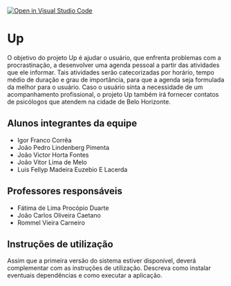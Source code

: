 [![Open in Visual Studio Code](https://classroom.github.com/assets/open-in-vscode-f059dc9a6f8d3a56e377f745f24479a46679e63a5d9fe6f495e02850cd0d8118.svg)](https://classroom.github.com/online_ide?assignment_repo_id=462418&assignment_repo_type=GroupAssignmentRepo)
# Up

O objetivo do projeto Up é ajudar o usuário, que enfrenta problemas com a procrastinação, a desenvolver uma agenda pessoal a partir das atividades que ele informar. Tais atividades serão catecorizadas por horário, tempo médio de duração e grau de importância, para que a agenda seja formulada da melhor para o usuário. Caso o usuário sinta a necessidade de um acompanhamento profissional, o projeto Up também irá fornecer contatos de psicólogos que atendem na cidade de Belo Horizonte. 

## Alunos integrantes da equipe

* Igor Franco Corrêa
* João Pedro Lindenberg Pimenta
* João Victor Horta Fontes
* João Vitor Lima de Melo
* Luis Fellyp Madeira Euzebio E Lacerda

## Professores responsáveis

* Fátima de Lima Procópio Duarte 
* João Carlos Oliveira Caetano
* Rommel Vieira Carneiro

## Instruções de utilização

Assim que a primeira versão do sistema estiver disponível, deverá complementar com as instruções de utilização. Descreva como instalar eventuais dependências e como executar a aplicação.
